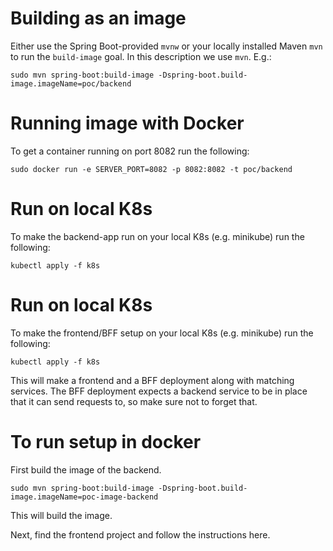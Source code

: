 # Building as an image
Either use the Spring Boot-provided `mvnw` or your locally installed Maven `mvn` to run the `build-image` goal. In this description we use `mvn`.
E.g.:
```
sudo mvn spring-boot:build-image -Dspring-boot.build-image.imageName=poc/backend
```

# Running image with Docker
To get a container running on port 8082 run the following:
```
sudo docker run -e SERVER_PORT=8082 -p 8082:8082 -t poc/backend
```

# Run on local K8s
To make the backend-app run on your local K8s (e.g. minikube)
run the following:
```
kubectl apply -f k8s
```

# Run on local K8s
To make the frontend/BFF setup on your local K8s (e.g. minikube)
run the following:
```
kubectl apply -f k8s
```
This will make a frontend and a BFF deployment along with matching
services. The BFF deployment expects a backend service to be in place
that it can send requests to, so make sure not to forget that.

# To run setup in docker
First build the image of the backend.
```
sudo mvn spring-boot:build-image -Dspring-boot.build-image.imageName=poc-image-backend
```
This will build the image.

Next, find the frontend project and follow the instructions here.
